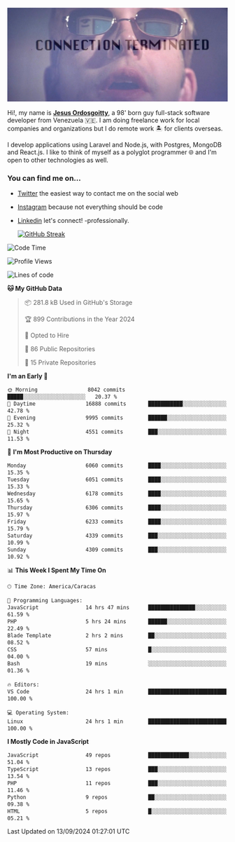 ![hackers movie reference](./disconnected.jpg)

Hi!, my name is [**Jesus Ordosgoitty**](https://jodaz.dev), a 98' born guy full-stack software developer from Venezuela 🇻🇪. I am doing freelance work for local companies and organizations but I do remote work 🏝️ for clients overseas. 

I develop applications using Laravel and Node.js, with Postgres, MongoDB and React.js. I like to think of myself as a polyglot programmer 🌐 and I'm open to other technologies as well.

### You can find me on...

- [Twitter](https://twitter.com/jodaz_) the easiest way to contact me on the social web
- [Instagram](https://instagram.com/jodaz_) because not everything should be code
- [Linkedin](https://linkedin.com/in/jodaz) let's connect! -professionally.


    [![GitHub Streak](https://streak-stats.demolab.com?user=jodaz&theme=tokyonight)](https://git.io/streak-stats)

<!--START_SECTION:waka-->
![Code Time](http://img.shields.io/badge/Code%20Time-7%2C296%20hrs%2057%20mins-blue)

![Profile Views](http://img.shields.io/badge/Profile%20Views-0-blue)

![Lines of code](https://img.shields.io/badge/From%20Hello%20World%20I%27ve%20Written-82.8%20million%20lines%20of%20code-blue)

**🐱 My GitHub Data** 

> 📦 281.8 kB Used in GitHub's Storage 
 > 
> 🏆 899 Contributions in the Year 2024
 > 
> 💼 Opted to Hire
 > 
> 📜 86 Public Repositories 
 > 
> 🔑 15 Private Repositories 
 > 
**I'm an Early 🐤** 

```text
🌞 Morning                8042 commits        █████░░░░░░░░░░░░░░░░░░░░   20.37 % 
🌆 Daytime                16888 commits       ███████████░░░░░░░░░░░░░░   42.78 % 
🌃 Evening                9995 commits        ██████░░░░░░░░░░░░░░░░░░░   25.32 % 
🌙 Night                  4551 commits        ███░░░░░░░░░░░░░░░░░░░░░░   11.53 % 
```
📅 **I'm Most Productive on Thursday** 

```text
Monday                   6060 commits        ████░░░░░░░░░░░░░░░░░░░░░   15.35 % 
Tuesday                  6051 commits        ████░░░░░░░░░░░░░░░░░░░░░   15.33 % 
Wednesday                6178 commits        ████░░░░░░░░░░░░░░░░░░░░░   15.65 % 
Thursday                 6306 commits        ████░░░░░░░░░░░░░░░░░░░░░   15.97 % 
Friday                   6233 commits        ████░░░░░░░░░░░░░░░░░░░░░   15.79 % 
Saturday                 4339 commits        ███░░░░░░░░░░░░░░░░░░░░░░   10.99 % 
Sunday                   4309 commits        ███░░░░░░░░░░░░░░░░░░░░░░   10.92 % 
```


📊 **This Week I Spent My Time On** 

```text
🕑︎ Time Zone: America/Caracas

💬 Programming Languages: 
JavaScript               14 hrs 47 mins      ███████████████░░░░░░░░░░   61.59 % 
PHP                      5 hrs 24 mins       ██████░░░░░░░░░░░░░░░░░░░   22.49 % 
Blade Template           2 hrs 2 mins        ██░░░░░░░░░░░░░░░░░░░░░░░   08.52 % 
CSS                      57 mins             █░░░░░░░░░░░░░░░░░░░░░░░░   04.00 % 
Bash                     19 mins             ░░░░░░░░░░░░░░░░░░░░░░░░░   01.36 % 

🔥 Editors: 
VS Code                  24 hrs 1 min        █████████████████████████   100.00 % 

💻 Operating System: 
Linux                    24 hrs 1 min        █████████████████████████   100.00 % 
```

**I Mostly Code in JavaScript** 

```text
JavaScript               49 repos            █████████████░░░░░░░░░░░░   51.04 % 
TypeScript               13 repos            ███░░░░░░░░░░░░░░░░░░░░░░   13.54 % 
PHP                      11 repos            ███░░░░░░░░░░░░░░░░░░░░░░   11.46 % 
Python                   9 repos             ██░░░░░░░░░░░░░░░░░░░░░░░   09.38 % 
HTML                     5 repos             █░░░░░░░░░░░░░░░░░░░░░░░░   05.21 % 
```




 Last Updated on 13/09/2024 01:27:01 UTC
<!--END_SECTION:waka-->
